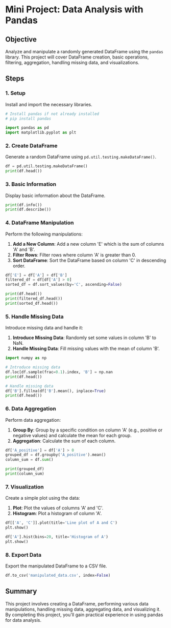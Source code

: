 # Mini Project: Data Analysis with Pandas

## Objective
Analyze and manipulate a randomly generated DataFrame using the `pandas` library. This project will cover DataFrame creation, basic operations, filtering, aggregation, handling missing data, and visualizations.

## Steps

### 1. Setup
Install and import the necessary libraries.

```python
# Install pandas if not already installed
# pip install pandas

import pandas as pd
import matplotlib.pyplot as plt
```

### 2. Create DataFrame
Generate a random DataFrame using `pd.util.testing.makeDataFrame()`.

```python
df = pd.util.testing.makeDataFrame()
print(df.head())
```

### 3. Basic Information
Display basic information about the DataFrame.

```python
print(df.info())
print(df.describe())
```

### 4. DataFrame Manipulation
Perform the following manipulations:

1. **Add a New Column**: Add a new column 'E' which is the sum of columns 'A' and 'B'.
2. **Filter Rows**: Filter rows where column 'A' is greater than 0.
3. **Sort DataFrame**: Sort the DataFrame based on column 'C' in descending order.

```python
df['E'] = df['A'] + df['B']
filtered_df = df[df['A'] > 0]
sorted_df = df.sort_values(by='C', ascending=False)

print(df.head())
print(filtered_df.head())
print(sorted_df.head())
```

### 5. Handle Missing Data
Introduce missing data and handle it:

1. **Introduce Missing Data**: Randomly set some values in column 'B' to NaN.
2. **Handle Missing Data**: Fill missing values with the mean of column 'B'.

```python
import numpy as np

# Introduce missing data
df.loc[df.sample(frac=0.1).index, 'B'] = np.nan
print(df.head())

# Handle missing data
df['B'].fillna(df['B'].mean(), inplace=True)
print(df.head())
```

### 6. Data Aggregation
Perform data aggregation:

1. **Group By**: Group by a specific condition on column 'A' (e.g., positive or negative values) and calculate the mean for each group.
2. **Aggregation**: Calculate the sum of each column.

```python
df['A_positive'] = df['A'] > 0
grouped_df = df.groupby('A_positive').mean()
column_sum = df.sum()

print(grouped_df)
print(column_sum)
```

### 7. Visualization
Create a simple plot using the data:

1. **Plot**: Plot the values of columns 'A' and 'C'.
2. **Histogram**: Plot a histogram of column 'A'.

```python
df[['A', 'C']].plot(title='Line plot of A and C')
plt.show()

df['A'].hist(bins=20, title='Histogram of A')
plt.show()
```

### 8. Export Data
Export the manipulated DataFrame to a CSV file.

```python
df.to_csv('manipulated_data.csv', index=False)
```

## Summary
This project involves creating a DataFrame, performing various data manipulations, handling missing data, aggregating data, and visualizing it. By completing this project, you'll gain practical experience in using pandas for data analysis.

